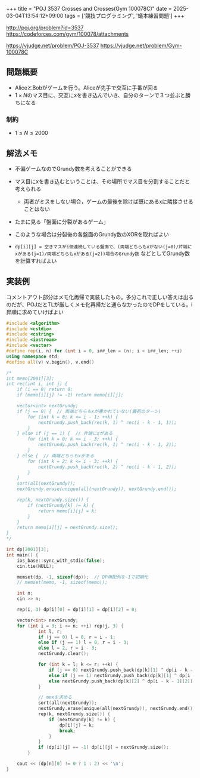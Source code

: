 +++
title = "POJ 3537 Crosses and Crosses(Gym 100078C)"
date = 2025-03-04T13:54:12+09:00
tags = ['競技プログラミング', '蟻本練習問題']
+++

http://poj.org/problem?id=3537
https://codeforces.com/gym/100078/attachments

https://vjudge.net/problem/POJ-3537
https://vjudge.net/problem/Gym-100078C
<!--more-->
## 問題概要
- AliceとBobがゲームを行う。Aliceが先手で交互に手番が回る
- $1\times N$のマス目に、交互にxを書き込んでいき、自分のターンで３つ並ぶと勝ちになる
### 制約
- $1\leq N\leq 2000$

## 解法メモ
- 不偏ゲームなのでGrundy数を考えることができる

- マス目にxを書き込むということは、その場所でマス目を分割することだと考えられる
	- 両者がミスをしない場合，ゲームの最後を除けば既にあるxに隣接させることはない

-  たまに見る「盤面に分裂があるゲーム」
- このような場合は分裂後の各盤面のGrundy数のXORを取ればよい

- `dp[i][j] = 空きマスがi個連続している盤面で、(両端どちらもxがない(j=0)/片端にxがある(j=1)/両端どちらもxがある(j=2))場合のGrundy数` などとしてGrundy数を計算すればよい

## 実装例
コメントアウト部分はメモ化再帰で実装したもの。多分これで正しい答えは出るのだが、POJだとTLが厳しくメモ化再帰だと通らなかったのでDPをしている。i昇順に求めていけばよい
```cpp
#include <algorithm>
#include <cstdio>
#include <cstring>
#include <iostream>
#include <vector>
#define rep(i, n) for (int i = 0, i##_len = (n); i < i##_len; ++i)
using namespace std;
#define all(v) v.begin(), v.end()

/*
int memo[2001][3];
int rec(int i, int j) {
    if (i == 0) return 0;
    if (memo[i][j] != -1) return memo[i][j];

    vector<int> nextGrundy;
    if (j == 0) {  // 両端どちらもxが書かれていない(最初のターン)
        for (int k = 0; k <= i - 1; ++k) {
            nextGrundy.push_back(rec(k, 1) ^ rec(i - k - 1, 1));
        }
    } else if (j == 1) {  // 片端にxがある
        for (int k = 0; k <= i - 3; ++k) {
            nextGrundy.push_back(rec(k, 1) ^ rec(i - k - 1, 2));
        }
    } else {  // 両端どちらもxがある
        for (int k = 2; k <= i - 3; ++k) {
            nextGrundy.push_back(rec(k, 2) ^ rec(i - k - 1, 2));
        }
    }
    sort(all(nextGrundy));
    nextGrundy.erase(unique(all(nextGrundy)), nextGrundy.end());

    rep(k, nextGrundy.size()) {
        if (nextGrundy[k] != k) {
            return memo[i][j] = k;
        }
    }
    return memo[i][j] = nextGrundy.size();
}
*/

int dp[2001][3];
int main() {
    ios_base::sync_with_stdio(false);
    cin.tie(NULL);

    memset(dp, -1, sizeof(dp));  // DP用配列を-1で初期化
    // memset(memo, -1, sizeof(memo));

    int n;
    cin >> n;

    rep(i, 3) dp[i][0] = dp[i][1] = dp[i][2] = 0;

    vector<int> nextGrundy;
    for (int i = 3; i <= n; ++i) rep(j, 3) {
            int l, r;
            if (j == 0) l = 0, r = i - 1;
            else if (j == 1) l = 0, r = i - 3;
            else l = 2, r = i - 3;
            nextGrundy.clear();

            for (int k = l; k <= r; ++k) {
                if (j == 0) nextGrundy.push_back(dp[k][1] ^ dp[i - k - 1][1]);
                else if (j == 1) nextGrundy.push_back(dp[k][1] ^ dp[i - k - 1][2]);
                else nextGrundy.push_back(dp[k][2] ^ dp[i - k - 1][2]);
            }

            // mexを求める
            sort(all(nextGrundy));
            nextGrundy.erase(unique(all(nextGrundy)), nextGrundy.end());
            rep(k, nextGrundy.size()) {
                if (nextGrundy[k] != k) {
                    dp[i][j] = k;
                    break;
                }
            }
            if (dp[i][j] == -1) dp[i][j] = nextGrundy.size();
        }

    cout << (dp[n][0] != 0 ? 1 : 2) << '\n';
}
```